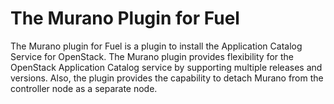 The Murano Plugin for Fuel
==========================

The Murano plugin for Fuel is a plugin to install the Application Catalog
Service for OpenStack. The Murano plugin provides flexibility for the
OpenStack Application Catalog service by supporting multiple releases and
versions. Also, the plugin provides the capability to detach Murano from the
controller node as a separate node.